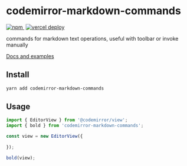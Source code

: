 # codemirror-markdown-commands
<p>
    <a href="https://www.npmjs.com/package/codemirror-markdown-commands" style="margin-right: 4px">
        <img src="https://img.shields.io/npm/v/codemirror-markdown-commands" alt="npm">
    </a>
    <a href="https://cm.yeliex.dev/?path=/docs/markdown-commands">
        <img src="https://therealsujitk-vercel-badge.vercel.app/?app=codemirror-extensions-site-yeliex" alt="vercel deploy">
    </a>
</p>

commands for markdown text operations, useful with toolbar or invoke manually

[Docs and examples](https://cm.yeliex.dev)

## Install

```bash
yarn add codemirror-markdown-commands
```

## Usage
```typescript
import { EditorView } from '@codemirror/view';
import { bold } from 'codemirror-markdown-commands';

const view = new EditorView({
    
});

bold(view);
```
